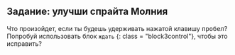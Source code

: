 ## Задание: улучши спрайта Молния

Что произойдет, если ты будешь удерживать нажатой клавишу <kbd>пробел</kbd>? Попробуй использовать блок `ждать` {: class = "block3control"}, чтобы это исправить?